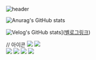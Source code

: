 
<!--
**yj08-80/yj08-80** is a ✨ _special_ ✨ repository because its `README.md` (this file) appears on your GitHub profile.

Here are some ideas to get you started:


-->
![header](https://capsule-render.vercel.app/api?type=waving&color=timeAuto&height=300&section=header&text=YUJIN's%20GITHUB&fontSize=90)

![Anurag's GitHub stats](https://github-readme-stats.vercel.app/api?yj08-80=anuraghazra&theme=swift_icons=true)

![Velog's GitHub stats](https://velog-readme-stats.vercel.app/api?name=yj08-80)]([벨로그링크](https://velog.io/@yj08_80/posts))


// 아이콘
<img src="https://img.shields.io/badge/java-%23007396.svg?&style=for-the-badge&logo=java&logoColor=white" />
<img src="https://img.shields.io/badge/Spring-%23F94877.svg?&style=for-the-badge&logo=foursquare&logoColor=white" /><br/>
<img src="https://img.shields.io/badge/html5-%23E34F26.svg?&style=for-the-badge&logo=html5&logoColor=white" />
<img src="https://img.shields.io/badge/css3-%231572B6.svg?&style=for-the-badge&logo=css3&logoColor=white" />
  <img src="https://img.shields.io/badge/React-%23FF4785.svg?&style=for-the-badge&logo=storybook&logoColor=white" />
  <img src="https://img.shields.io/badge/javascript-%23F7DF1E.svg?&style=for-the-badge&logo=javascript&logoColor=black" />

